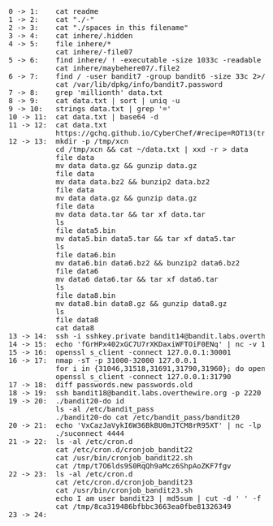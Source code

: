 <pre>
0 -> 1:    cat readme
1 -> 2:    cat "./-"
2 -> 3:    cat "./spaces in this filename"
3 -> 4:    cat inhere/.hidden
4 -> 5:    file inhere/*
           cat inhere/-file07
5 -> 6:    find inhere/ ! -executable -size 1033c -readable
           cat inhere/maybehere07/.file2
6 -> 7:    find / -user bandit7 -group bandit6 -size 33c 2>/dev/null
           cat /var/lib/dpkg/info/bandit7.password
7 -> 8:    grep 'millionth' data.txt
8 -> 9:    cat data.txt | sort | uniq -u
9 -> 10:   strings data.txt | grep '='
10 -> 11:  cat data.txt | base64 -d
11 -> 12:  cat data.txt
           https://gchq.github.io/CyberChef/#recipe=ROT13(true,true,false,13)&input=R3VyIGNuZmZqYmVxIHZmIFdJQU9PU0Z6TWpYWEJDMEtvU0tCYko4cHVRbTVsSUVp
12 -> 13:  mkdir -p /tmp/xcn
           cd /tmp/xcn && cat ~/data.txt | xxd -r > data
           file data
           mv data data.gz && gunzip data.gz
           file data
           mv data data.bz2 && bunzip2 data.bz2
           file data
           mv data data.gz && gunzip data.gz
           file data
           mv data data.tar && tar xf data.tar
           ls
           file data5.bin
           mv data5.bin data5.tar && tar xf data5.tar
           ls
           file data6.bin
           mv data6.bin data6.bz2 && bunzip2 data6.bz2
           file data6
           mv data6 data6.tar && tar xf data6.tar
           ls
           file data8.bin
           mv data8.bin data8.gz && gunzip data8.gz
           ls
           file data8
           cat data8
13 -> 14:  ssh -i sshkey.private bandit14@bandit.labs.overthewire.org -p 2220
14 -> 15:  echo 'fGrHPx402xGC7U7rXKDaxiWFTOiF0ENq' | nc -v 127.0.0.1 30000
15 -> 16:  openssl s_client -connect 127.0.0.1:30001
16 -> 17:  nmap -sT -p 31000-32000 127.0.0.1
           for i in {31046,31518,31691,31790,31960}; do openssl s_client -connect 127.0.0.1:$i; done;
           openssl s_client -connect 127.0.0.1:31790
17 -> 18:  diff passwords.new passwords.old
18 -> 19:  ssh bandit18@bandit.labs.overthewire.org -p 2220 'cat readme'
19 -> 20:  ./bandit20-do id
           ls -al /etc/bandit_pass
           ./bandit20-do cat /etc/bandit_pass/bandit20
20 -> 21:  echo 'VxCazJaVykI6W36BkBU0mJTCM8rR95XT' | nc -lp 4444 &
           ./suconnect 4444
21 -> 22:  ls -al /etc/cron.d
           cat /etc/cron.d/cronjob_bandit22
           cat /usr/bin/cronjob_bandit22.sh
           cat /tmp/t7O6lds9S0RqQh9aMcz6ShpAoZKF7fgv
22 -> 23:  ls -al /etc/cron.d
           cat /etc/cron.d/cronjob_bandit23
           cat /usr/bin/cronjob_bandit23.sh
           echo I am user bandit23 | md5sum | cut -d ' ' -f 1
           cat /tmp/8ca319486bfbbc3663ea0fbe81326349
23 -> 24:  



</pre>
